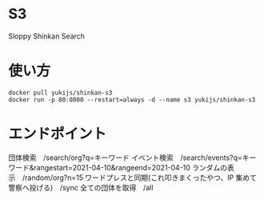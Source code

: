 # S3

Sloppy Shinkan Search

# 使い方

```
docker pull yukijs/shinkan-s3
docker run -p 80:8000 --restart=always -d --name s3 yukijs/shinkan-s3
```

# エンドポイント

団体検索　/search/org?q=キーワード
イベント検索　/search/events?q=キーワード&rangestart=2021-04-10&rangeend=2021-04-10
ランダムの表示　/random/org?n=15
ワードプレスと同期(これ叩きまくったやつ、IP 集めて警察へ投げる)　/sync
全ての団体を取得　/all
